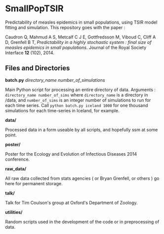 SmallPopTSIR
============

Predictability of measles epidemics in small populations, using TSIR model fitting and simulation. This 
repository goes with the paper :


Caudron Q, Mahmud A S, Metcalf C J E, Gottfredsson M, Viboud C, Cliff A D, Grenfell B T, 
*Predictability in a highly stochastic system : final size of measles epidemics in small populations*. Journal of the Royal Society Interface **12** (102), 2014.




Files and Directories
---------------------

**batch.py** *directory_name number_of_simulations* 

Main Python script for processing an entire directory of data. Arguments : `directory_name number_of_sims` where `directory_name` is a directory in /data, and `number_of_sims` is an integer number of simulations to run for each time series. Call `python batch.py iceland 1000` for one thousand simulations for each time-series in Iceland, for example.



**data/**

Processed data in a form useable by all scripts, and hopefully ssm at some point.



**poster/**

Poster for the Ecology and Evolution of Infectious Diseases 2014 conference.



**raw_data/**

All raw data collected from stats agencies ( or Bryan Grenfell, or others ) go here for permanent storage.


**talk/**

Talk for Tim Coulson's group at Oxford's Department of Zoology.


**utilities/**

Random scripts used in the development of the code or in preprocessing of data.
